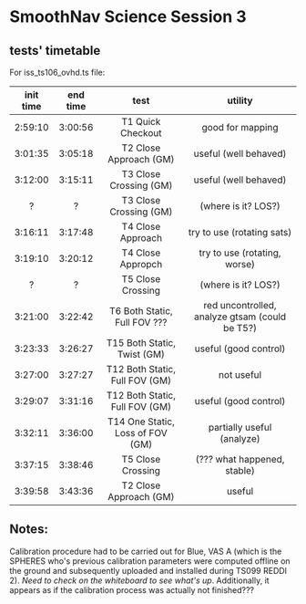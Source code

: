 # SmoothNav Science Session 3

## tests' timetable

For iss_ts106_ovhd.ts file:

init time | end time | test | utility
:---: | :---: | :---: | :---:
2:59:10 | 3:00:56 | T1 Quick Checkout | good for mapping
3:01:35 | 3:05:18 | T2 Close Approach (GM) | useful (well behaved)
3:12:00 | 3:15:11 | T3 Close Crossing (GM) | useful (well behaved)
 ? | ? | T3 Close Crossing (GM) | (where is it? LOS?)
3:16:11 | 3:17:48 | T4 Close Approach | try to use (rotating sats)
3:19:10 | 3:20:12 | T4 Close Appropch | try to use (rotating, worse)
 ? | ? | T5 Close Crossing | (where is it? LOS?)
3:21:00 | 3:22:42 | T6 Both Static, Full FOV ??? | red uncontrolled, analyze gtsam (could be T5?)
3:23:33 | 3:26:27 | T15 Both Static, Twist (GM) | useful (good control)
3:27:00 | 3:27:27 | T12 Both Static, Full FOV (GM) | not useful
3:29:07 | 3:31:16 | T12 Both Static, Full FOV (GM) | useful (good control)
3:32:11 | 3:36:00 | T14 One Static, Loss of FOV (GM) | partially useful (analyze)
3:37:15 | 3:38:46 | T5 Close Crossing | (??? what happened, stable)
3:39:58 | 3:43:36 | T2 Close Approach (GM) | useful





## Notes:

Calibration procedure had to be carried out for Blue, VAS A (which is the SPHERES who's previous calibration parameters were computed offline on the ground and subsequently uploaded and installed during TS099 REDDI 2). *Need to check on the whiteboard to see what's up*. Additionally, it appears as if the calibration process was actually not finished???
